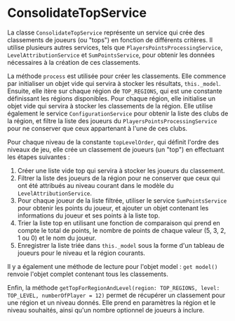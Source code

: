# ConsolidateTopService
La classe `ConsolidateTopService` représente un service qui crée des classements de joueurs (ou "tops") en fonction de différents critères. Il utilise plusieurs autres services, tels que `PlayersPointsProcessingService`, `LevelAttributionService` et `SumPointsService`, pour obtenir les données nécessaires à la création de ces classements.

La méthode `process` est utilisée pour créer les classements. Elle commence par initialiser un objet vide qui servira à stocker les résultats, `this._model`. Ensuite, elle itère sur chaque région de `TOP_REGIONS`, qui est une constante définissant les régions disponibles. Pour chaque région, elle initialise un objet vide qui servira à stocker les classements de la région. Elle utilise également le service `ConfigurationService` pour obtenir la liste des clubs de la région, et filtre la liste des joueurs du `PlayersPointsProcessingService` pour ne conserver que ceux appartenant à l'une de ces clubs.

Pour chaque niveau de la constante `topLevelOrder`, qui définit l'ordre des niveaux de jeu, elle crée un classement de joueurs (un "top") en effectuant les étapes suivantes :

1. Créer une liste vide top qui servira à stocker les joueurs du classement.
2. Filtrer la liste des joueurs de la région pour ne conserver que ceux qui ont été attribués au niveau courant dans le modèle du `LevelAttributionService`.
3. Pour chaque joueur de la liste filtrée, utiliser le service `SumPointsService` pour obtenir les points du joueur, et ajouter un objet contenant les informations du joueur et ses points à la liste top.
4. Trier la liste top en utilisant une fonction de comparaison qui prend en compte le total de points, le nombre de points de chaque valeur (5, 3, 2, 1 ou 0) et le nom du joueur.
5. Enregistrer la liste triée dans `this._model` sous la forme d'un tableau de joueurs pour le niveau et la région courants.

Il y a également une méthode de lecture pour l'objet model : `get model()` renvoie l'objet complet contenant tous les classements.

Enfin, la méthode `getTopForRegionAndLevel(region: TOP_REGIONS, level: TOP_LEVEL, numberOfPlayer = 12)` permet de récupérer un classement pour une région et un niveau donnés. Elle prend en paramètres la région et le niveau souhaités, ainsi qu'un nombre optionnel de joueurs à inclure.


